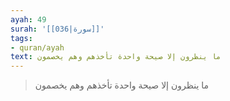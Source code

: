 ```yaml
---
ayah: 49
surah: '[[036|سورة]]'
tags:
- quran/ayah
text: ما ينظرون إلا صيحة واحدة تأخذهم وهم يخصمون
---
```

> ما ينظرون إلا صيحة واحدة تأخذهم وهم يخصمون
